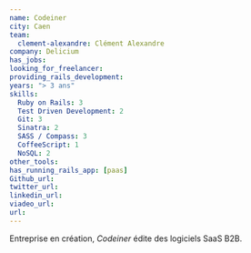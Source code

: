 ```yaml
---
name: Codeiner
city: Caen
team:
  clement-alexandre: Clément Alexandre
company: Delicium
has_jobs:
looking_for_freelancer:
providing_rails_development:
years: "> 3 ans"
skills:
  Ruby on Rails: 3
  Test Driven Development: 2
  Git: 3
  Sinatra: 2
  SASS / Compass: 3
  CoffeeScript: 1
  NoSQL: 2
other_tools:
has_running_rails_app: [paas]
Github_url:
twitter_url:
linkedin_url:
viadeo_url:
url:
---
```


Entreprise en création, *Codeiner* édite des logiciels SaaS B2B.
